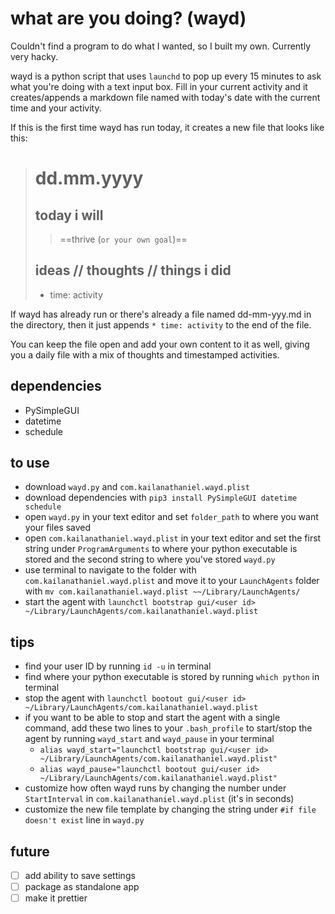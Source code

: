 # what are you doing? (wayd)

Couldn't find a program to do what I wanted, so I built my own. Currently very hacky.

wayd is a python script that uses `launchd` to pop up every 15 minutes to ask what you're doing with a text input box. Fill in your current activity and it creates/appends a markdown file named with today's date with the current time and your activity.

If this is the first time wayd has run today, it creates a new file that looks like this:

> # dd.mm.yyyy
>## today i will
>>==thrive (`or your own goal`)==
>
>## ideas // thoughts // things i did
>* time: activity

If wayd has already run or there's already a file named dd-mm-yyy.md in the directory, then it just appends `* time: activity` to the end of the file.

You can keep the file open and add your own content to it as well, giving you a daily file with a mix of thoughts and timestamped activities.

## dependencies
* PySimpleGUI
* datetime
* schedule

## to use
* download `wayd.py` and `com.kailanathaniel.wayd.plist`
* download dependencies with `pip3 install PySimpleGUI datetime schedule`
* open `wayd.py` in your text editor and set `folder_path` to where you want your files saved
* open `com.kailanathaniel.wayd.plist` in your text editor and set the first string under `ProgramArguments` to where your python executable is stored and the second string to where you've stored `wayd.py`
* use terminal to navigate to the folder with `com.kailanathaniel.wayd.plist` and move it to your `LaunchAgents` folder with `mv com.kailanathaniel.wayd.plist ~~/Library/LaunchAgents/`
* start the agent with `launchctl bootstrap gui/<user id> ~/Library/LaunchAgents/com.kailanathaniel.wayd.plist`

## tips
* find your user ID by running `id -u` in terminal
* find where your python executable is stored by running `which python` in terminal
* stop the agent with `launchctl bootout gui/<user id> ~/Library/LaunchAgents/com.kailanathaniel.wayd.plist`
* if you want to be able to stop and start the agent with a single command, add these two lines to your `.bash_profile` to start/stop the agent by running `wayd_start` and `wayd_pause` in your terminal
    * `alias wayd_start="launchctl bootstrap gui/<user id> ~/Library/LaunchAgents/com.kailanathaniel.wayd.plist"`
    * `alias wayd_pause="launchctl bootout gui/<user id> ~/Library/LaunchAgents/com.kailanathaniel.wayd.plist"`
* customize how often wayd runs by changing the number under `StartInterval` in `com.kailanathaniel.wayd.plist` (it's in seconds)
* customize the new file template by changing the string under `#if file doesn't exist` line in `wayd.py`


## future
* [ ] add ability to save settings
* [ ] package as standalone app
* [ ] make it prettier
